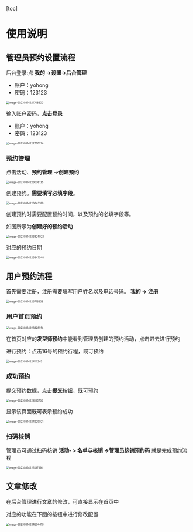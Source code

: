 [toc]



# 使用说明





## 管理员预约设置流程





后台登录:点 **我的 ->设置->后台管理**

- 账户：yohong
- 密码：123123

<img src="https://fanyohong-blog.oss-cn-shenzhen.aliyuncs.com/image/image-20230314221708800.png" alt="image-20230314221708800" style="zoom: 50%;" />

输入账户密码，**点击登录**



- 账户：yohong
- 密码：123123

<img src="https://fanyohong-blog.oss-cn-shenzhen.aliyuncs.com/image/image-20230314222700274.png" alt="image-20230314222700274" style="zoom:50%;" />





### 预约管理

点击活动、**预约管理** ->**创建预约**

<img src="https://fanyohong-blog.oss-cn-shenzhen.aliyuncs.com/image/image-20230314223008135.png" alt="image-20230314223008135" style="zoom:50%;" />



创建预约。**需要填写必填字段**。

<img src="https://fanyohong-blog.oss-cn-shenzhen.aliyuncs.com/image/image-20230314223043189.png" alt="image-20230314223043189" style="zoom:50%;" />

创建预约时需要配置预约时间，以及预约的必填字段等。

如图所示为**创建好的预约活动**

<img src="https://fanyohong-blog.oss-cn-shenzhen.aliyuncs.com/image/image-20230314223324922.png" alt="image-20230314223324922" style="zoom:50%;" />



对应的预约日期

<img src="https://fanyohong-blog.oss-cn-shenzhen.aliyuncs.com/image/image-20230314223716338.png" alt="image-20230314223347548" style="zoom:50%;" />



## 用户预约流程

首先需要注册，注册需要填写用户姓名以及电话号码。 **我的 -> 注册**

<img src="https://fanyohong-blog.oss-cn-shenzhen.aliyuncs.com/image/image-20230314223347548.png" alt="image-20230314223716338" style="zoom:50%;" />



### 用户首页预约

<img src="https://fanyohong-blog.oss-cn-shenzhen.aliyuncs.com/image/image-20230314224130756.png" alt="image-20230314223828914" style="zoom:50%;" />

在首页对应的**发型师预约**中能看到管理员创建的预约活动，点击进去进行预约



进行预约：点击16号的预约行程，既可预约

<img src="https://fanyohong-blog.oss-cn-shenzhen.aliyuncs.com/image/image-20230314225137516.png" alt="image-20230314224111245" style="zoom:50%;" />

### 成功预约

提交预约数据，点击**提交**按钮，既可预约

<img src="https://fanyohong-blog.oss-cn-shenzhen.aliyuncs.com/image/image-20230314223828914.png" alt="image-20230314224130756" style="zoom:50%;" />



显示该页面既可表示预约成功

<img src="https://fanyohong-blog.oss-cn-shenzhen.aliyuncs.com/image/image-20230314224111245.png" alt="image-20230314224229021" style="zoom:50%;" />



### 扫码核销

管理员可通过扫码核销  **活动- > 名单与核销 ->管理员核销预约码**  就是完成预约流程

<img src="https://fanyohong-blog.oss-cn-shenzhen.aliyuncs.com/image/image-20230314224229021.png" alt="image-20230314225137516" style="zoom:50%;" />





## 文章修改

在后台管理进行文章的修改，可直接显示在首页中

对应的功能在下图的按钮中进行修改配置

<img src="https://fanyohong-blog.oss-cn-shenzhen.aliyuncs.com/image/image-20230314234504418.png" alt="image-20230314234504418" style="zoom:50%;" />







